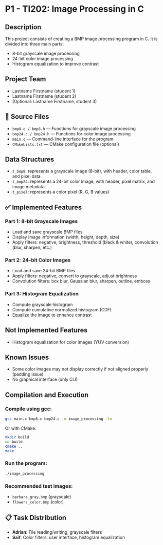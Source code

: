 # P1 - TI202: Image Processing in C

## Description

This project consists of creating a BMP image processing program in C. It is divided into three main parts:
- 8-bit grayscale image processing
- 24-bit color image processing
- Histogram equalization to improve contrast

##  Project Team

- Lastname Firstname (student 1)
- Lastname Firstname (student 2)
- (Optional: Lastname Firstname, student 3)

## 📂 Source Files

- `bmp8.c / bmp8.h` — Functions for grayscale image processing
- `bmp24.c / bmp24.h` — Functions for color image processing
- `main.c` — Command-line interface for the program
- `CMakeLists.txt` — CMake configuration file (optional)

##  Data Structures

- `t_bmp8`: represents a grayscale image (8-bit), with header, color table, and pixel data
- `t_bmp24`: represents a 24-bit color image, with header, pixel matrix, and image metadata
- `t_pixel`: represents a color pixel (R, G, B values)

## ✅ Implemented Features

### Part 1: 8-bit Grayscale Images
- Load and save grayscale BMP files
- Display image information (width, height, depth, size)
- Apply filters: negative, brightness, threshold (black & white), convolution (blur, sharpen, etc.)

### Part 2: 24-bit Color Images
- Load and save 24-bit BMP files
- Apply filters: negative, convert to grayscale, adjust brightness
- Convolution filters: box blur, Gaussian blur, sharpen, outline, emboss

### Part 3: Histogram Equalization
- Compute grayscale histogram
- Compute cumulative normalized histogram (CDF)
- Equalize the image to enhance contrast

##  Not Implemented Features

- Histogram equalization for color images (YUV conversion)

##  Known Issues

- Some color images may not display correctly if not aligned properly (padding issue)
- No graphical interface (only CLI)


## Compilation and Execution

### Compile using gcc:
```bash
gcc main.c bmp8.c bmp24.c -o image_processing -lm
```

Or with CMake:
```bash
mkdir build
cd build
cmake ..
make
```

### Run the program:
```bash
./image_processing
```

### Recommended test images:
- `barbara_gray.bmp` (grayscale)
- `flowers_color.bmp` (color)

## 📋 Task Distribution

- **Adrian**: File reading/writing, grayscale filters
- **Saïf**: Color filters, user interface, histogram equalization

